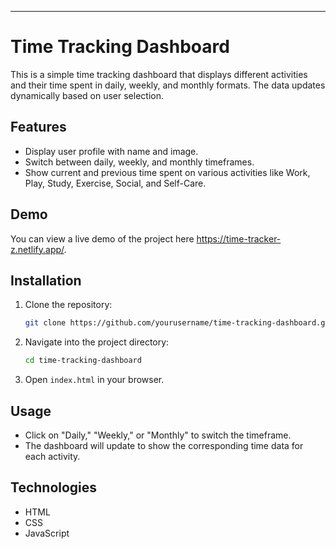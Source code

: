 

---

# Time Tracking Dashboard

This is a simple time tracking dashboard that displays different activities and their time spent in daily, weekly, and monthly formats. The data updates dynamically based on user selection.

## Features

- Display user profile with name and image.
- Switch between daily, weekly, and monthly timeframes.
- Show current and previous time spent on various activities like Work, Play, Study, Exercise, Social, and Self-Care.

## Demo

You can view a live demo of the project here https://time-tracker-z.netlify.app/.

## Installation

1. Clone the repository:

   ```bash
   git clone https://github.com/yourusername/time-tracking-dashboard.git
   ```

2. Navigate into the project directory:

   ```bash
   cd time-tracking-dashboard
   ```

3. Open `index.html` in your browser.

## Usage

- Click on "Daily," "Weekly," or "Monthly" to switch the timeframe.
- The dashboard will update to show the corresponding time data for each activity.

## Technologies

- HTML
- CSS
- JavaScript

